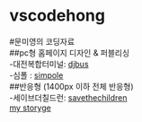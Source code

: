 # vscodehong<br>
#문미영의 코딩자료<br>
##pc형 홈페이지 디자인 & 퍼블리싱<br>
-대전복합터미널: <a href='https://lalasuka.github.io/vscodehong/djbus(html0803)/index.html'>djbus</a><br>
-심폴 : <a href='https://lalasuka.github.io/vscodehong/simpol0808/index.html'>simpole</a><br>
##반응형 (1400px 이하 전체 반응형)<br>
-세이브더칠드런: <a href='https://lalasuka.github.io/vscodehong/children/index.html'>savethechildren</a><br>
<a href='https://lalasuka.github.io/vscodehong/'>my storyge</a><br>
